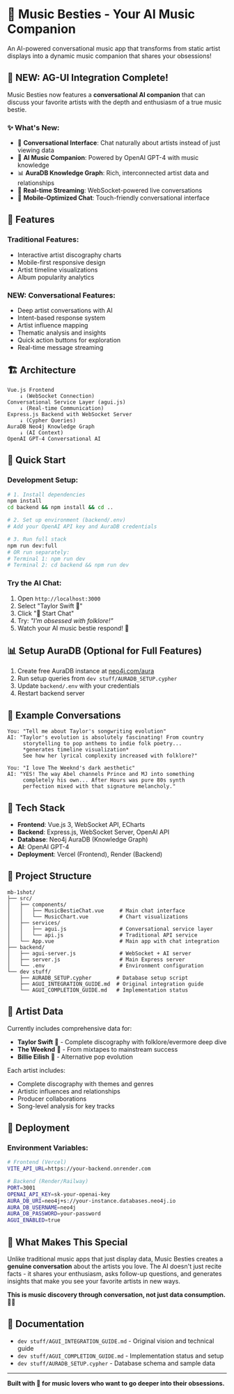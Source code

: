 # 🎵 Music Besties - Your AI Music Companion

An AI-powered conversational music app that transforms from static artist displays into a dynamic music companion that shares your obsessions!

## 🚀 **NEW: AG-UI Integration Complete!**

Music Besties now features a **conversational AI companion** that can discuss your favorite artists with the depth and enthusiasm of a true music bestie.

### ✨ **What's New:**
- 🎵 **Conversational Interface**: Chat naturally about artists instead of just viewing data
- 🧠 **AI Music Companion**: Powered by OpenAI GPT-4 with music knowledge
- 📊 **AuraDB Knowledge Graph**: Rich, interconnected artist data and relationships
- 🔄 **Real-time Streaming**: WebSocket-powered live conversations
- 📱 **Mobile-Optimized Chat**: Touch-friendly conversational interface

## 🎯 **Features**

### **Traditional Features:**
- Interactive artist discography charts
- Mobile-first responsive design
- Artist timeline visualizations
- Album popularity analytics

### **NEW: Conversational Features:**
- Deep artist conversations with AI
- Intent-based response system
- Artist influence mapping
- Thematic analysis and insights
- Quick action buttons for exploration
- Real-time message streaming

## 🏗️ **Architecture**

```
Vue.js Frontend
    ↓ (WebSocket Connection)
Conversational Service Layer (agui.js)
    ↓ (Real-time Communication)
Express.js Backend with WebSocket Server
    ↓ (Cypher Queries)
AuraDB Neo4j Knowledge Graph
    ↓ (AI Context)
OpenAI GPT-4 Conversational AI
```

## 🚀 **Quick Start**

### **Development Setup:**
```bash
# 1. Install dependencies
npm install
cd backend && npm install && cd ..

# 2. Set up environment (backend/.env)
# Add your OpenAI API key and AuraDB credentials

# 3. Run full stack
npm run dev:full
# OR run separately:
# Terminal 1: npm run dev
# Terminal 2: cd backend && npm run dev
```

### **Try the AI Chat:**
1. Open `http://localhost:3000`
2. Select "Taylor Swift 🦋"
3. Click "💬 Start Chat"
4. Try: *"I'm obsessed with folklore!"*
5. Watch your AI music bestie respond! 🎵

## 📊 **Setup AuraDB (Optional for Full Features)**

1. Create free AuraDB instance at [neo4j.com/aura](https://neo4j.com/aura)
2. Run setup queries from `dev stuff/AURADB_SETUP.cypher`
3. Update `backend/.env` with your credentials
4. Restart backend server

## 🎪 **Example Conversations**

```
You: "Tell me about Taylor's songwriting evolution"
AI: "Taylor's evolution is absolutely fascinating! From country 
     storytelling to pop anthems to indie folk poetry... 
     *generates timeline visualization*
     See how her lyrical complexity increased with folklore?"

You: "I love The Weeknd's dark aesthetic"
AI: "YES! The way Abel channels Prince and MJ into something 
     completely his own... After Hours was pure 80s synth 
     perfection mixed with that signature melancholy."
```

## 🔧 **Tech Stack**

- **Frontend**: Vue.js 3, WebSocket API, ECharts
- **Backend**: Express.js, WebSocket Server, OpenAI API
- **Database**: Neo4j AuraDB (Knowledge Graph)
- **AI**: OpenAI GPT-4
- **Deployment**: Vercel (Frontend), Render (Backend)

## 📁 **Project Structure**

```
mb-1shot/
├── src/
│   ├── components/
│   │   ├── MusicBestieChat.vue     # Main chat interface
│   │   └── MusicChart.vue          # Chart visualizations
│   ├── services/
│   │   ├── agui.js                 # Conversational service layer
│   │   └── api.js                  # Traditional API service
│   └── App.vue                     # Main app with chat integration
├── backend/
│   ├── agui-server.js              # WebSocket + AI server
│   ├── server.js                   # Main Express server
│   └── .env                        # Environment configuration
└── dev stuff/
    ├── AURADB_SETUP.cypher        # Database setup script
    ├── AGUI_INTEGRATION_GUIDE.md  # Original integration guide
    └── AGUI_COMPLETION_GUIDE.md   # Implementation status
```

## 🎵 **Artist Data**

Currently includes comprehensive data for:
- **Taylor Swift** 🦋 - Complete discography with folklore/evermore deep dive
- **The Weeknd** 🌙 - From mixtapes to mainstream success
- **Billie Eilish** 💚 - Alternative pop evolution

Each artist includes:
- Complete discography with themes and genres
- Artistic influences and relationships
- Producer collaborations
- Song-level analysis for key tracks

## 🚀 **Deployment**

### **Environment Variables:**
```bash
# Frontend (Vercel)
VITE_API_URL=https://your-backend.onrender.com

# Backend (Render/Railway)
PORT=3001
OPENAI_API_KEY=sk-your-openai-key
AURA_DB_URI=neo4j+s://your-instance.databases.neo4j.io
AURA_DB_USERNAME=neo4j
AURA_DB_PASSWORD=your-password
AGUI_ENABLED=true
```

## 🎯 **What Makes This Special**

Unlike traditional music apps that just display data, Music Besties creates a **genuine conversation** about the artists you love. The AI doesn't just recite facts - it shares your enthusiasm, asks follow-up questions, and generates insights that make you see your favorite artists in new ways.

**This is music discovery through conversation, not just data consumption.** 🎵✨

## 📖 **Documentation**

- `dev stuff/AGUI_INTEGRATION_GUIDE.md` - Original vision and technical guide
- `dev stuff/AGUI_COMPLETION_GUIDE.md` - Implementation status and setup
- `dev stuff/AURADB_SETUP.cypher` - Database schema and sample data

---

**Built with 🎵 for music lovers who want to go deeper into their obsessions.** 